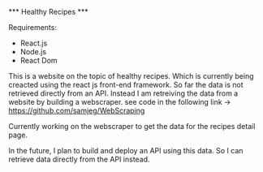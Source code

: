 *** Healthy Recipes ***

Requirements:
- React.js
- Node.js 
- React Dom


This is a website on the topic of healthy recipes. Which is currently being creacted using the react js front-end framework.
So far the data is not retrieved directly from an API. Instead I am retreiving the data from a website by building a webscraper. see code in the following link -> https://github.com/samjeg/WebScraping 

Currently working on the webscraper to get the data for the recipes detail page. 

In the future, I plan to build and deploy an API using this data. So I can retrieve data directly from the API instead.

